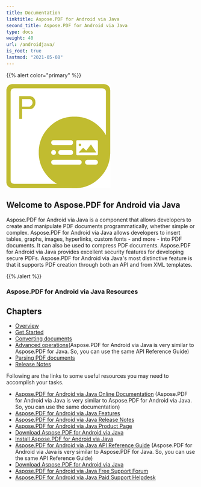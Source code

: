 ```yaml
---
title: Documentation
linktitle: Aspose.PDF for Android via Java
second_title: Aspose.PDF for Android via Java
type: docs
weight: 40
url: /androidjava/
is_root: true
lastmod: "2021-05-08"
---
```


{{% alert color="primary" %}}

![Aspose.PDF for Android via Java Logo](aspose_pdf-for-android.png)

<h2>Welcome to Aspose.PDF for Android via Java </h2>

Aspose.PDF for Android via Java is a component that allows developers to create and manipulate PDF documents programmatically, whether simple or complex. Aspose.PDF for Android via Java allows developers to insert tables, graphs, images, hyperlinks, custom fonts - and more - into PDF documents. It can also be used to compress PDF documents. Aspose.PDF for Android via Java provides excellent security features for developing secure PDFs. Aspose.PDF for Android via Java's most distinctive feature is that it supports PDF creation through both an API and from XML templates.

{{% /alert %}}

<h3>Aspose.PDF for Android via Java Resources</h3>

<h2>Chapters </h2>

- [Overview](/pdf/androidjava/overview/)
- [Get Started](/pdf/androidjava/get-started/)
- [Converting documents](/pdf/androidjava/converting/)
- [Advanced operations](/pdf/java/advanced-operations/)(Aspose.PDF for Android via Java is very similar to Aspose.PDF for Java. So, you can use the same API Reference Guide)
- [Parsing PDF documents](/pdf/androidjava/parsing/)
- [Release Notes](https://releases.aspose.com/pdf/androidjava/release-notes/)

Following are the links to some useful resources you may need to accomplish your tasks.

- [Aspose.PDF for Android via Java Online Documentation](/pdf/androidjava/) (Aspose.PDF for Android via Java is very similar to Aspose.PDF for Android via Java. So, you can use the same documentation)
- [Aspose.PDF for Android via Java Features](/pdf/androidjava/key-features/)
- [Aspose.PDF for Android via Java Release Notes](https://releases.aspose.com/pdf/androidjava/release-notes/)
- [Aspose.PDF for Android via Java Product Page](https://products.aspose.com/pdf/android-java)
- [Download Aspose.PDF for Android via Java](https://repository.aspose.com/webapp/#/artifacts/browse/tree/General/repo/com/aspose/aspose-pdf-android-via-java)
- [Install Aspose.PDF for Android via Java](/pdf/androidjava/installation/)
- [Aspose.PDF for Android via Java API Reference Guide](https://reference.aspose.com/java/pdf) (Aspose.PDF for Android via Java is very similar to Aspose.PDF for Java. So, you can use the same API Reference Guide)
- [Download Aspose.PDF for Android via Java](https://releases.aspose.com/pdf/androidjava/)
- [Aspose.PDF for Android via Java Free Support Forum](https://forum.aspose.com/c/pdf)
- [Aspose.PDF for Android via Java Paid Support Helpdesk](https://helpdesk.aspose.com/)
